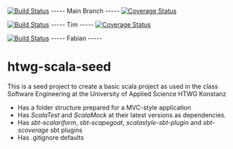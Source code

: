 [![Build Status](https://travis-ci.org/HuntedHunter/SE_Rep.svg?branch=se)](https://travis-ci.org/HuntedHunter/SE_Rep) ----- Main Branch ----- [![Coverage Status](https://coveralls.io/repos/github/HuntedHunter/SE_Rep/badge.svg?branch=se)](https://coveralls.io/github/HuntedHunter/SE_Rep?branch=se)

[![Build Status](https://travis-ci.org/HuntedHunter/SE_Rep.svg?branch=se-Tim)](https://travis-ci.org/HuntedHunter/SE_Rep) ----- Tim ----- [![Coverage Status](https://coveralls.io/repos/github/HuntedHunter/SE_Rep/badge.svg?branch=se-Tim)](https://coveralls.io/github/HuntedHunter/SE_Rep?branch=se-Tim)

[![Build Status](https://travis-ci.org/HuntedHunter/SE_Rep.svg?branch=se-Fabi)](https://travis-ci.org/HuntedHunter/SE_Rep) ----- Fabian -----



htwg-scala-seed
=========================

This is a seed project to create a basic scala project as used in the
class Software Engineering at the University of Applied Science HTWG Konstanz

* Has a folder structure prepared for a MVC-style application
* Has *ScalaTest* and *ScalaMock* at their latest versions as dependencies.
* Has *sbt-scalariform*, *sbt-scapegoat*, *scalastyle-sbt-plugin* and *sbt-scoverage* sbt plugins
* Has .gitignore defaults
